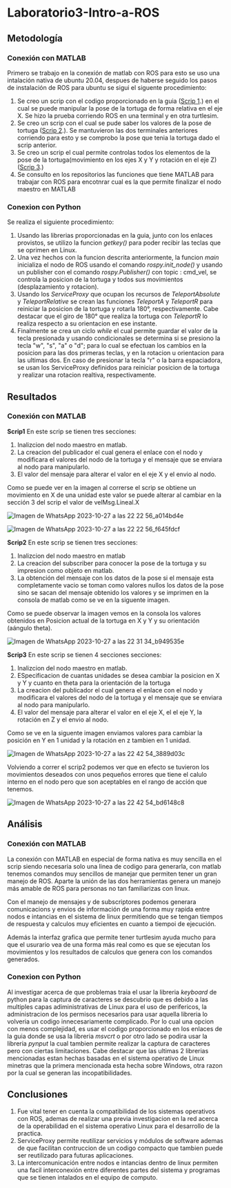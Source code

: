 # Laboratorio3-Intro-a-ROS

## Metodología
### Conexión con MATLAB
Primero se trabajo en la conexión de matlab con ROS para esto se uso una intalación nativa de ubuntu 20.04, despues de haberse seguido los pasos de instalación de ROS para ubuntu se sigui el siguente procedimiento:
1. Se creo un scrip con el codigo proporcionado en la guia ([Scrip 1](https://github.com/anhernadezdu/Laboratorio3-Intro-a-ROS/blob/main/MatlabLab3.m).) en el cual se puede manipular la pose de la tortuga de forma relativa en el eje X. Se hizo la prueba corriendo ROS en una terminal y en otra turtlesim.
2. Se creo un scrip con el cual se pude saber los valores de la pose de tortuga ([Scrip 2](https://github.com/anhernadezdu/Laboratorio3-Intro-a-ROS/blob/main/MatlabLab3_2.m).). Se mantuvieron las dos terminales anteriores corriendo para esto y se comprobo la pose que tenia la tortuga dado el scrip anterior.
3. Se creo un scrip el cual permite controlas todos los elementos de la pose de la tortuga(movimiento en los ejes X y Y y rotación en el eje Z) ([Scrip 3](https://github.com/anhernadezdu/Laboratorio3-Intro-a-ROS/blob/main/MatlabLab3_3.m).)
4. Se consulto en los repositorios las funciones que tiene MATLAB para trabajar con ROS para encotnrar cual es la que permite finalizar el nodo maestro en MATLAB
### Conexion con Python
Se realiza el siguiente procedimiento:
1. Usando las librerias proporcionadas en la guia, junto con los enlaces provistos, se utilizo la funcion _getkey()_ para poder recibir las teclas que se oprimen en Linux.
2. Una vez hechos con la funcion descrita anteriormente, la funcion _main_ inicializa el nodo de ROS usando el comando _rospy.init_node()_ y  usando un publisher con el comando _rospy.Publisher()_  con topic : cmd_vel, se controla la posicion de la tortuga y todos sus movimientos (desplazamiento y rotacion).
3. Usando los _ServiceProxy_ que ocupan los recursos de _TeleportAbsolute_ y _TeleportRelative_ se crean las funciones _TeleportA_ y _TeleportR_ para reiniciar la posicion de la tortuga y rotarla 180°, respectivamente. Cabe destacar que el giro de 180° que realiza la tortuga con _TeleportR_ lo realiza respecto a su orientacion en ese instante.
4. Finalmente se crea un ciclo _while_ el cual permite guardar el valor de la tecla presionada y usando condicionales se determina si se presiono la tecla "w", "s", "a" o "d"; para lo cual se efectuan los cambios en la posicion para las dos primeras teclas, y en la rotacion u orientacion para las ultimas dos. En caso de presionar la tecla "r" o la barra espaciadora, se usan los ServiceProxy definidos para reiniciar posicion de la tortuga y realizar una rotacion realtiva, respectivamente.
## Resultados
### Conexión con MATLAB
**Scrip1**
En este scrip se tienen tres secciones:
1. Inalizcion del nodo maestro en matlab.
2. La creacion del publicador el cual genera el enlace con el nodo y modificara el valores del nodo de la tortuga y el mensaje que se enviara al nodo para manipularlo.
3. El valor del mensaje para alterar el valor en el eje X y el envio al nodo.

Como se puede ver en la imagen al correrse el scrip se obtiene un movimiento en X de una unidad este valor se puede alterar al cambiar en la sección 3 del scrip el valor de velMsg.Lineal.X

![Imagen de WhatsApp 2023-10-27 a las 22 22 56_a014bd4e](https://github.com/anhernadezdu/Laboratorio3-Intro-a-ROS/assets/70998067/d39c09e8-cad2-4300-811b-8542d4b7c9d8)

![Imagen de WhatsApp 2023-10-27 a las 22 22 56_f645fdcf](https://github.com/anhernadezdu/Laboratorio3-Intro-a-ROS/assets/70998067/b8d4b068-24a5-439e-b48b-30643dc4f581)

**Scrip2**
En este scrip se tienen tres secciones:
1. Inalizcion del nodo maestro en matlab
2. La creacion del subscriber para conocer la pose de la tortuga y su impresion como objeto en matlab.
3. La obtención del mensaje con los datos de la pose si el mensaje esta completamente vacio se toman como valores nullos los datos de la pose sino se sacan del mensaje obtenido los valores y se imprimen en la consola de matlab como se ve en la siguente imagen.

Como se puede observar la imagen vemos en la consola los valores obtenidos en Posicion actual de la tortuga en X y Y y su orientación (aángulo theta).

![Imagen de WhatsApp 2023-10-27 a las 22 31 34_b949535e](https://github.com/anhernadezdu/Laboratorio3-Intro-a-ROS/assets/70998067/5ecec60a-952a-4804-a5ff-52f69d299bfb)

**Scrip3**
En este scrip se tienen 4 secciones secciones:
1. Inalizcion del nodo maestro en matlab.
2. ESpecificacion de cuantas unidades se desea cambiar la posicion en X y Y y cuanto en theta para la orientación de la tortuga
3. La creacion del publicador el cual genera el enlace con el nodo y modificara el valores del nodo de la tortuga y el mensaje que se enviara al nodo para manipularlo.
4. El valor del mensaje para alterar el valor en el eje X, el el eje Y, la rotación en Z y el envio al nodo.

Como se ve en la siguente imagen enviamos valores para cambiar la posición en Y en 1 unidad y la rotación en z tambien en 1 unidad.

   ![Imagen de WhatsApp 2023-10-27 a las 22 42 54_3889d03c](https://github.com/anhernadezdu/Laboratorio3-Intro-a-ROS/assets/70998067/699a8312-0940-47be-b5f6-40fc9c399f3f)

Volviendo a correr el scrip2 podemos ver que en efecto se tuvieron los movimientos deseados con unos pequeños errores que tiene el calulo interno en el nodo pero que son aceptables en el rango de acción que tenemos.

![Imagen de WhatsApp 2023-10-27 a las 22 42 54_bd6148c8](https://github.com/anhernadezdu/Laboratorio3-Intro-a-ROS/assets/70998067/42da5a14-c788-4482-be47-85f37d0d6fb2)

## Análisis
### Conexión con MATLAB
La conexión con MATLAB en especial de forma nativa es muy sencilla en el scrip siendo necesaria solo una linea de codigo para generarla, con matlab tenemos comandos muy sencillos de manejar que permiten tener un gran manejo de ROS. Aparte la unión de las dos herramientas genera un manejo más amable de ROS para personas no tan familiarizas con linux.

Con el manejo de mensajes y de subscriptores podemos generara comunicacions y envios de información de una forma muy rapida entre nodos e intancias en el sistema de linux permitiendo que se tengan tiempos de respuesta y calculos muy eficientes en cuanto a tiempoi de ejecución.

Además la interfaz grafica que permite tener turtlesim ayuda mucho para que el usurario vea de una forma más real como es que se ejecutan los movimientos y los resultados de calculos que genera con los comandos generados.
### Conexion con Python
Al investigar acerca de que problemas traia el usar la libreria _keyboard_ de python para la captura de caracteres se descubrio que es debido a las multiples capas adiministrativas de Linux para el uso de perifericos, la administracion de los permisos necesarios para usar aquella libreria lo volveria un codigo innecesariamente complicado. Por lo cual una opcion con menos complejidad, es usar el codigo proporcionado en los enlaces de la guia donde se usa la libreria _msvcrt_ o por otro lado se podira usar la libreria _pynput_ la cual tambien permite realizar la captura de caracteres pero con ciertas limitaciones. 
Cabe destacar que las ultimas 2 librerias mencionadas estan hechas basadas en el sistema operativo de Linux minetras que la primera mencionada esta hecha sobre Windows, otra razon por la cual se generan las incopatibilidades.
## Conclusiones
1. Fue vital tener en cuenta la compatibilidad de los sistemas operativos con ROS, ademas de realizar una previa investigacion en la red acerca de la operabilidad en el sistema operativo Linux para el desarrollo de la practica.
2. ServiceProxy permite reutilizar servicios y módulos de software ademas de que facilitan contruccion de un codigo compacto que tambien puede ser reutilizado para futuras aplicaciones.
3. La intercomunicación entre nodos e intancias dentro de linux permiten una facil interconexión entre diferentes partes del sistema y programas que se tienen intalados en el equipo de computo. 
